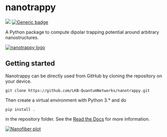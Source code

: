 # nanotrappy

[![](https://img.shields.io/badge/docs-stable-blue.svg)](https://lkb-quantumnetworks.github.io/nanotrappy)
[![Generic badge](https://img.shields.io/badge/python-3.7|3.8|3.9-blue.svg)](https://www.python.org/downloads/release)

A Python package to compute dipolar trapping potential around arbitrary nanostructures.

[![nanotrappy logo][1]][1]

## Getting started

Nanotrappy can be directly used from GitHub by cloning the
repository on your device.

```
git clone https://github.com/LKB-QuantumNetworks/nanotrappy.git
```

Then create a virtual environment with Python 3.\* and do

```
pip install .
```

in the repository folder. See the [Read the Docs][2] for more information.

[![Nanofiber plot][3]][3]

<!-- [1]: https://github.com/jrmbr/nanotrappy/blob/master/docs/images/nanotrappy_logo.png
[2]: https://jrmbr.github.io/nanotrappy
[3]: https://github.com/jrmbr/nanotrappy/blob/master/docs/images/nanofiber_plot.PNG -->

[1]: https://github.com/LKB-QuantumNetworks/nanotrappy/blob/main/docs/images/nanotrappy_logo.png
[2]: https://LKB-QuantumNetworks.github.io/nanotrappy
[3]: https://github.com/LKB-QuantumNetworks/nanotrappy/blob/main/docs/images/nanofiber_plot.png
